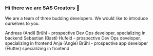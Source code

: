 ### Hi there we are SAS Creators 👋

We are a team of three budding developers. We would like to introduce ourselves to you. 

Andreas (Andi) Brühl - prospective Dev Ops developer, specializing in backend
Sebastian (Basti) Hufeld - prospective Dev Ops developer, specializing in frontend
Anja (Angie) Brühl - prospective app developer (Flutter) specializing in frontend
<!--
**SASCreators/SASCreators** is a ✨ _special_ ✨ repository because its `README.md` (this file) appears on your GitHub profile.
<div align="center">
  <img height="150" src="https://media.tenor.com/2uyENRmiUt0AAAAC/coding.gif"  />
</div>

###

<h1 align="center">hey there 👋</h1>

###

<h3 align="left">👩‍💻  About Me</h3>

###

<p align="left">I'm ... from ....<br><br>- 🔭 I’m working as ...<br>- 📚 I'm currently learning ...<br>- ⚡ In my free time I ...</p>

###

<h3 align="left">🛠 Language and tools</h3>

###

<h3 align="left">🔥   My Stats :</h3>

###
Here are some ideas to get you started:

- 🔭 I’m currently working on ...
- 🌱 I’m currently learning ...
- 👯 I’m looking to collaborate on ...
- 🤔 I’m looking for help with ...
- 💬 Ask me about ...
- 📫 How to reach me: ...
- 😄 Pronouns: ...
- ⚡ Fun fact: ...
-->
